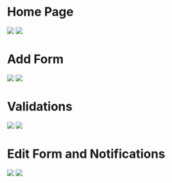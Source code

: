 <h1> Home Page</h1>
<img src ="https://github.com/HirvaKhunt18/StudentCRUD-Angular/assets/149611169/7db5ece1-97c3-4de6-a931-9d8a90d02224">
<img src="https://github.com/HirvaKhunt18/StudentCRUD-Angular/assets/149611169/25019442-39a7-4d73-8db7-cba93cc6d239">

<h1>Add Form</h1>
<img src ="https://github.com/HirvaKhunt18/StudentCRUD-Angular/assets/149611169/4cc810b9-2906-428e-a5e1-c2c56635854d">
<img src ="https://github.com/HirvaKhunt18/StudentCRUD-Angular/assets/149611169/063b1488-b1a5-4041-87be-aa7eda1906a7">

<h1>Validations</h1>
<img src ="https://github.com/HirvaKhunt18/StudentCRUD-Angular/assets/149611169/04eb4f47-4002-45bb-9c66-cd72186a208f">
<img src ="https://github.com/HirvaKhunt18/StudentCRUD-Angular/assets/149611169/e52003ca-ad42-4c6e-8db1-350ac4129d9a">

<h1>Edit Form and Notifications</h1>
<img src ="https://github.com/HirvaKhunt18/StudentCRUD-Angular/assets/149611169/3bf5b08f-fada-4bff-9e5f-5a943fe1212a">
<img src="https://github.com/HirvaKhunt18/StudentCRUD-Angular/assets/149611169/d1165f2b-e503-448f-a0c1-88dfa002fd69">

